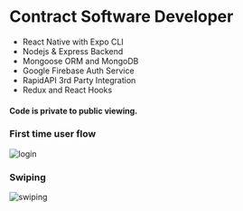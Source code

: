 # Contract Software Developer
- React Native with Expo CLI
- Nodejs & Express Backend
- Mongoose ORM and MongoDB
- Google Firebase Auth Service
- RapidAPI 3rd Party Integration
- Redux and React Hooks
 
#### Code is private to public viewing. 

### First time user flow
<div height='600px'>
 
![login](/login.gif)
 
</div>

### Swiping
<div height='600px'>
 
 ![swiping](/swiping.gif)
 
</div>
